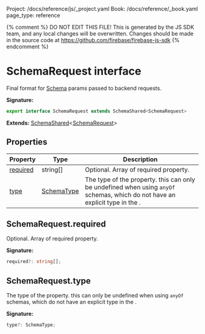 Project: /docs/reference/js/_project.yaml
Book: /docs/reference/_book.yaml
page_type: reference

{% comment %}
DO NOT EDIT THIS FILE!
This is generated by the JS SDK team, and any local changes will be
overwritten. Changes should be made in the source code at
https://github.com/firebase/firebase-js-sdk
{% endcomment %}

# SchemaRequest interface
Final format for [Schema](./ai.schema.md#schema_class) params passed to backend requests.

<b>Signature:</b>

```typescript
export interface SchemaRequest extends SchemaShared<SchemaRequest> 
```
<b>Extends:</b> [SchemaShared](./ai.schemashared.md#schemashared_interface)<!-- -->&lt;[SchemaRequest](./ai.schemarequest.md#schemarequest_interface)<!-- -->&gt;

## Properties

|  Property | Type | Description |
|  --- | --- | --- |
|  [required](./ai.schemarequest.md#schemarequestrequired) | string\[\] | Optional. Array of required property. |
|  [type](./ai.schemarequest.md#schemarequesttype) | [SchemaType](./ai.md#schematype) | The type of the property. this can only be undefined when using <code>anyOf</code> schemas, which do not have an explicit type in the . |

## SchemaRequest.required

Optional. Array of required property.

<b>Signature:</b>

```typescript
required?: string[];
```

## SchemaRequest.type

The type of the property. this can only be undefined when using `anyOf` schemas, which do not have an explicit type in the .

<b>Signature:</b>

```typescript
type?: SchemaType;
```
